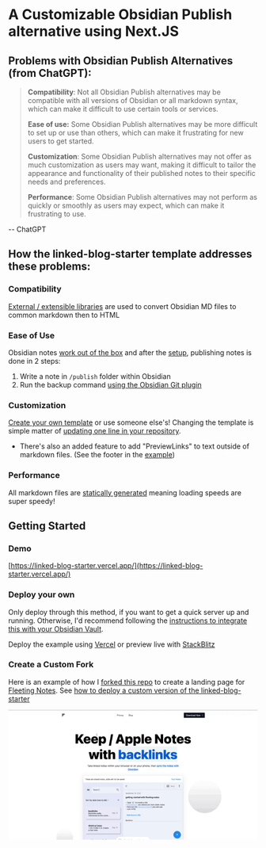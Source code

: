 # A Customizable Obsidian Publish alternative using Next.JS
## Problems with Obsidian Publish Alternatives (from ChatGPT):

 > 
 > **Compatibility**: Not all Obsidian Publish alternatives may be compatible with all versions of Obsidian or all markdown syntax, which can make it difficult to use certain tools or services. 
 > 
 > **Ease of use:** Some Obsidian Publish alternatives may be more difficult to set up or use than others, which can make it frustrating for new users to get started.
 > 
 > **Customization**: Some Obsidian Publish alternatives may not offer as much customization as users may want, making it difficult to tailor the appearance and functionality of their published notes to their specific needs and preferences.
 > 
 > **Performance**: Some Obsidian Publish alternatives may not perform as quickly or smoothly as users may expect, which can make it frustrating to use.

-- ChatGPT

## How the linked-blog-starter template addresses these problems:

### Compatibility

[External / extensible libraries](/common_md/linked-blog-starter-does-not-reinvent-wheel.md) are used to convert Obsidian MD files to common markdown then to HTML

### Ease of Use

Obsidian notes [work out of the box](/common_md/works-out-of-the-box-with-markdown-files.md) and after the [setup](/common_md/publish-your-obsidian-notes-with-linked-blog-starter.md), publishing notes is done in 2 steps:
1. Write a note in `/publish` folder within Obsidian
2. Run the backup command [using the Obsidian Git plugin](/common_md/connect-obsidian-vault-with-github.md)

### Customization

[Create your own template](/common_md/deploy-a-custom-linked-blog-starter.md) or use someone else's! Changing the template is simple matter of [updating one line in your repository](/common_md/update-publish-settings-github-actions.md).
- There's also an added feature to add "PreviewLinks" to text outside of markdown files. (See the footer in the [example](https://linked-blog-starter.vercel.app/home))

### Performance

All markdown files are [statically generated](/common_md/statically-generated.md) meaning loading speeds are super speedy!

## Getting Started

### Demo

[https://linked-blog-starter.vercel.app/](https://linked-blog-starter.vercel.app/)

### Deploy your own

Only deploy through this method, if you want to get a quick server up and running. Otherwise, I'd recommend following the [instructions to integrate this with your Obsidian Vault](/common_md/publish-your-obsidian-notes-with-linked-blog-starter.md).

Deploy the example using [Vercel](https://vercel.com/new/git/external?repository-url=https://github.com/matthewwong525/linked-blog-starter&project-name=linked-blog-starter&repository-name=linked-blog-starter) or preview live with [StackBlitz](https://stackblitz.com/github/matthewwong525/linked-blog-starter)

### Create a Custom Fork

Here is an example of how I [forked this repo](https://github.com/fleetingnotes/fleeting-notes-website) to create a landing page for [Fleeting Notes](https://www.fleetingnotes.app/). See [how to deploy a custom version of the linked-blog-starter](/common_md/deploy-a-custom-linked-blog-starter.md)

![fn-website-demo.gif](/common_md/attachments/fn-website-demo.gif)
